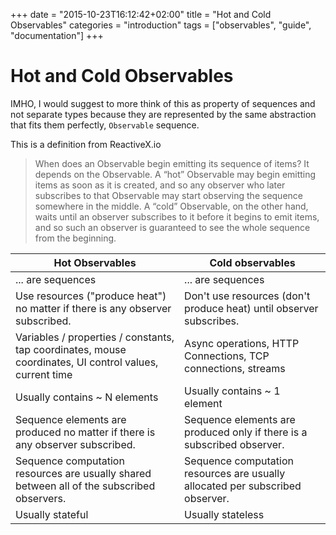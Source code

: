 +++
date = "2015-10-23T16:12:42+02:00"
title = "Hot and Cold Observables"
categories = "introduction"
tags = ["observables", "guide", "documentation"]
+++

Hot and Cold Observables
========================

IMHO, I would suggest to more think of this as property of sequences and not separate types because they are represented by the same abstraction that fits them perfectly, `Observable` sequence.

This is a definition from ReactiveX.io

> When does an Observable begin emitting its sequence of items? It depends on the Observable. A “hot” Observable may begin emitting items as soon as it is created, and so any observer who later subscribes to that Observable may start observing the sequence somewhere in the middle. A “cold” Observable, on the other hand, waits until an observer subscribes to it before it begins to emit items, and so such an observer is guaranteed to see the whole sequence from the beginning.

| Hot Observables                                                                                         | Cold observables                                                              |
|---------------------------------------------------------------------------------------------------------|-------------------------------------------------------------------------------|
| ... are sequences                                                                                       | ... are sequences                                                             |
| Use resources ("produce heat") no matter if there is any observer subscribed.                           | Don't use resources (don't produce heat) until observer subscribes.           |
| Variables / properties / constants, tap coordinates, mouse coordinates, UI control values, current time | Async operations, HTTP Connections, TCP connections, streams                  |
| Usually contains ~ N elements                                                                           | Usually contains ~ 1 element                                                  |
| Sequence elements are produced no matter if there is any observer subscribed.                           | Sequence elements are produced only if there is a subscribed observer.        |
| Sequence computation resources are usually shared between all of the subscribed observers.              | Sequence computation resources are usually allocated per subscribed observer. |
| Usually stateful                                                                                        | Usually stateless                                                             |
